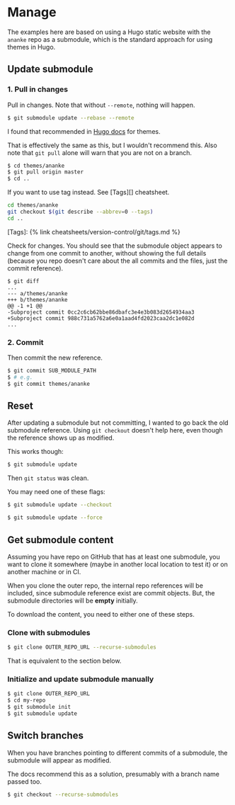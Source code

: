 # Manage

The examples here are based on using a Hugo static website with the `ananke` repo as a submodule, which is the standard approach for using themes in Hugo.

## Update submodule

### 1. Pull in changes

Pull in changes. Note that without `--remote`, nothing will happen.

```sh
$ git submodule update --rebase --remote
```

I found that recommended in [Hugo docs](https://gohugo.io/hosting-and-deployment/hosting-on-netlify/) for themes.

That is effectively the same as this, but I wouldn't recommend this. Also note that `git pull` alone will warn that you are not on a branch.

```sh
$ cd themes/ananke
$ git pull origin master
$ cd ..
```

If you want to use tag instead. See [Tags][] cheatsheet.

```sh
cd themes/ananke
git checkout $(git describe --abbrev=0 --tags)
cd ..
```

[Tags]: {% link cheatsheets/version-control/git/tags.md %}

Check for changes. You should see that the submodule object appears to change from one commit to another, without showing the full details (because you repo doesn't care about the all commits and the files, just the commit reference).

```console
$ git diff
...
--- a/themes/ananke
+++ b/themes/ananke
@@ -1 +1 @@
-Subproject commit 0cc2c6cb62bbe86dbafc3e4e3b083d2654934aa3
+Subproject commit 988c731a5762a6e0a1aad4fd2023caa2dc1e082d
...
```

### 2. Commit

Then commit the new reference.

```sh
$ git commit SUB_MODULE_PATH
$ # e.g.
$ git commit themes/ananke
```


## Reset

After updating a submodule but not committing, I wanted to go back the old submodule reference. Using `git checkout` doesn't help here, even though the reference shows up as modified.

This works though:

```sh
$ git submodule update
```

Then `git status` was clean.

You may need one of these flags:

```sh
$ git submodule update --checkout
```

```sh
$ git submodule update --force
```


## Get submodule content

Assuming you have repo on GitHub that has at least one submodule, you want to clone it somewhere (maybe in another local location to test it) or on another machine or in CI.

When you clone the outer repo, the internal repo references will be included, since submodule reference exist are commit objects. But, the submodule directories will be **empty** initially.

To download the content, you need to either one of these steps.

### Clone with submodules

```sh
$ git clone OUTER_REPO_URL --recurse-submodules
```

That is equivalent to the section below.

### Initialize and update submodule manually

```sh
$ git clone OUTER_REPO_URL
$ cd my-repo
$ git submodule init
$ git submodule update
```

## Switch branches

When you have branches pointing to different commits of a submodule, the submodule will appear as modified.

The docs recommend this as a solution, presumably with a branch name passed too.

```sh
$ git checkout --recurse-submodules
```
